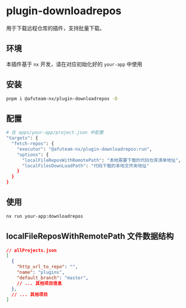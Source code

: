 # plugin-downloadrepos

用于下载远程仓库的插件，支持批量下载。

## 环境
本插件基于 `nx` 开发，请在对应初始化好的 `your-app` 中使用

## 安装

```bash
pnpm i @afuteam-nx/plugin-downloadrepos -D
```

## 配置


```bash
# 在 apps/your-app/project.json 中配置
"targets": {
  "fetch-repos": {
    "executor": "@afuteam-nx/plugin-downloadrepos:run",
    "options": {
      "localFileReposWithRemotePath": "本地需要下载的代码仓库清单地址",
      "localFilesDownLoadPath": "代码下载的本地文件夹地址"
    }
  }
}

```

## 使用
```bash
nx run your-app:downloadrepos
```

## localFileReposWithRemotePath 文件数据结构
```json
// allProjects.json
[
  {
    "http_url_to_repo": "",
    "name": "plugins",
    "default_branch": "master",
    // ... 其他项目信息
  },
  // ... 其他项目
]
```

